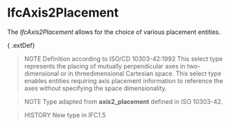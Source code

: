 # IfcAxis2Placement

The _IfcAxis2Placement_ allows for the choice of various placement entities.

{ .extDef}
> NOTE  Definition according to ISO/CD 10303-42:1992
> This select type represents the placing of mutually perpendicular axes in two-dimensional or in threedimensional Cartesian space.
> This select type enables entities requiring axis placement information to reference the axes without specifying the space dimensionality.

> NOTE  Type adapted from **axis2_placement** defined in ISO 10303-42.

> HISTORY  New type in IFC1.5
